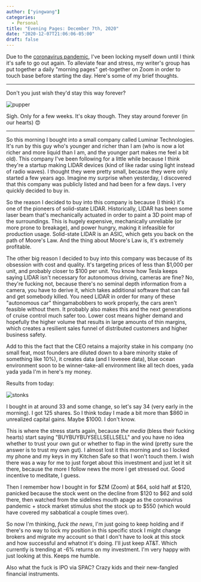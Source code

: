 ```yaml
---
author: ["yingwang"]
categories:
  - Personal
title: "Evening Pages: December 7th, 2020"
date: "2020-12-07T21:06:06-05:00"
draft: false
---
```


Due to the [coronavirus
pandemic](https://en.wikipedia.org/wiki/2019-20_coronavirus_pandemic), I've been
locking myself down until I think it's safe to go out again. To alleviate fear
and stress, my writer's group has put together a daily "morning pages"
get-together on Zoom in order to touch base before starting the day. Here's some
of my brief thoughts.

__________

Don't you just wish they'd stay this way forever?

![pupper](/img/posts/2020/12/07/evening_pages_2.jpg)

Sigh. Only for a few weeks. It's okay though. They stay around forever (in our
hearts) :heart_eyes:

__________

So this morning I bought into a small company called Luminar Technologies. It's
run by this guy who's younger and richer than I am (who is now a lot richer and
more liquid than I am, and the younger part makes me feel a bit old). This
company I've been following for a little while because I think they're a startup
making LIDAR devices (kind of like radar using light instead of radio waves). I
thought they were pretty small, because they were only started a few years ago.
Imagine my surprise when yesterday, I discovered that this company was publicly
listed and had been for a few days. I very quickly decided to buy in.

So the reason I decided to buy into this company is because (I think) it's one
of the pioneers of solid-state LIDAR. Historically, LIDAR has been some laser
beam that's mechanically actuated in order to paint a 3D point map of the
surroundings. This is hugely expensive, mechanically unreliable (or more prone
to breakage), and power hungry, making it infeasible for production usage.
Solid-state LIDAR is an ASIC, which gets you back on the path of Moore's Law.
And the thing about Moore's Law is, it's extremely profitable.

The other big reason I decided to buy into this company was because of its
obsession with cost and quality. It's targeting prices of less than $1,000 per
unit, and probably closer to $100 per unit. You know how Tesla keeps saying
LIDAR isn't necessary for autonomous driving, cameras are fine? No, they're
fucking not, because there's no seminal depth information from a camera, you
have to derive it, which takes additional software that can fail and get
somebody killed. You need LIDAR in order for many of these "autonomous car"
thingamabobbers to work properly, the cars aren't feasible without them. It
probably also makes this and the next generations of cruise control much safer
too. Lower cost means higher demand and hopefully the higher volume that results
in large amounts of thin margins, which creates a resilient sales funnel of
distributed customers and higher business safety.

Add to this the fact that the CEO retains a majority stake in his company (no
small feat, most founders are diluted down to a bare minority stake of something
like 10%), it creates data (and I loveeee data), blue ocean environment soon to
be winner-take-all environment like all tech does, yada yada yada I'm in here's
my money.

Results from today:

![stonks](/img/posts/2020/12/07/evening_pages.png)

I bought in at around 33 and some change, so let's say 34 (very early in the
morning). I got 125 shares. So I think today I made a bit more than $860 in
unrealized capital gains. Maybe $1000. I don't know.

This is where the stress starts again, because *the media* (bless their fucking
hearts) start saying "BUYBUYBUYSELLSELLSELL" and you have no idea whether to
trust your own gut or whether to flap in the wind (pretty sure the answer is to
trust my own gut). I almost lost it this morning and so I locked my phone and my
keys in my Kitchen Safe so that I won't touch them. I wish there was a way for
me to just forget about this investment and just let it sit there, because the
more I follow news the more I get stressed out. Good incentive to meditate, I
guess.

Then I remember how I bought in for $ZM (Zoom) at $64, sold half at $120,
panicked because the stock went on the decline from $120 to $62 and sold there,
then watched from the sidelines mouth apage as the coronavirus pandemic + stock
market stimulus shot the stock up to $550 (which would have covered my
sabbatical a couple times over).

So now I'm thinking, *fuck the news*, I'm just going to keep holding and if
there's no way to lock my position in this specific stock I might change brokers
and migrate my account so that I don't have to look at this stock and how
successful and whatnot it's doing. I'll just keep AT&T. Which currently is
trending at -6% returns on my investment. I'm very happy with just looking at
this. Keeps me humble.

Also what the fuck is IPO via SPAC? Crazy kids and their new-fangled financial
instruments.
